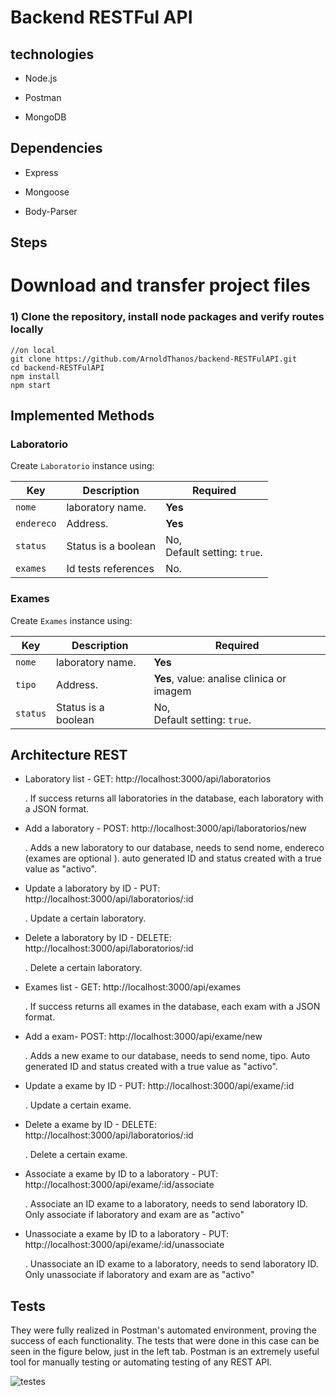 # Backend RESTFul API

## technologies

- Node.js 

- Postman 

- MongoDB 

## Dependencies

- Express 

- Mongoose 

- Body-Parser 

## Steps
 
# Download and transfer project files

### 1) Clone the repository, install node packages  and verify routes locally

``` 
//on local
git clone https://github.com/ArnoldThanos/backend-RESTFulAPI.git
cd backend-RESTFulAPI
npm install
npm start
```

## Implemented Methods

### Laboratorio

Create `Laboratorio` instance using:

 Key| Description| Required
 ---|---|---
 `nome`       | laboratory name.             | **Yes**
 `endereco`      | Address.                            | **Yes**
 `status`  | Status is a boolean                         | No, <br> Default setting: `true`.
 `exames` | Id tests references | No.

### Exames

Create `Exames` instance using:

 Key| Description| Required
 ---|---|---
 `nome`       | laboratory name.             | **Yes**
 `tipo`      | Address.                            | **Yes**, value:  analise clinica or imagem
 `status`  | Status is a boolean                         | No, <br> Default setting: `true`.


## Architecture REST

- Laboratory list - GET: http://localhost:3000/api/laboratorios

   .  If success returns all laboratories in the database, each laboratory with a JSON format.
   
- Add a laboratory - POST: http://localhost:3000/api/laboratorios/new
  
  . Adds a new laboratory to our database, needs to send nome, endereco (exames are optional ). auto generated ID and status created with a true value as "activo".
  
- Update a laboratory by ID - PUT: http://localhost:3000/api/laboratorios/:id

  . Update a certain laboratory.
  
- Delete a laboratory by ID - DELETE: http://localhost:3000/api/laboratorios/:id

   . Delete a certain laboratory.
   
- Exames list - GET: http://localhost:3000/api/exames

   .  If success returns all exames in the database, each exam with a JSON format.
   
- Add a exam- POST: http://localhost:3000/api/exame/new
  
  . Adds a new exame to our database, needs to send nome, tipo. Auto generated ID and status created with a true value as "activo".
  
- Update a exame by ID - PUT: http://localhost:3000/api/exame/:id

  . Update a certain exame.
  
- Delete a exame by ID - DELETE: http://localhost:3000/api/laboratorios/:id

   . Delete a certain exame.
   
- Associate a exame by ID to a laboratory - PUT: http://localhost:3000/api/exame/:id/associate

  . Associate an ID exame to a laboratory, needs to send laboratory ID. Only associate if laboratory and exam are as "activo"
  
- Unassociate a exame by ID to a laboratory - PUT: http://localhost:3000/api/exame/:id/unassociate

  . Unassociate an ID exame to a laboratory, needs to send laboratory ID. Only unassociate if laboratory and exam are as "activo"

## Tests

They were fully realized in Postman's automated environment, proving the success of each functionality. The tests that were done in this case can be seen in the figure below, just in the left tab. Postman is an extremely useful tool for manually testing or automating testing of any REST API.


![testes](https://res.cloudinary.com/dnyvrnqdx/image/upload/v1567022026/samples/Screenshot_from_2019-08-28_16-51-57_zeo1jr.png)




